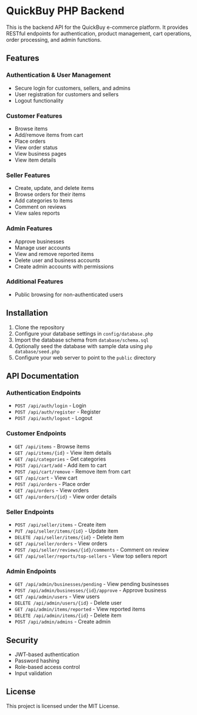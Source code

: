 # QuickBuy PHP Backend

This is the backend API for the QuickBuy e-commerce platform. It provides RESTful endpoints for authentication, product management, cart operations, order processing, and admin functions.

## Features

### Authentication & User Management
- Secure login for customers, sellers, and admins
- User registration for customers and sellers
- Logout functionality

### Customer Features
- Browse items
- Add/remove items from cart
- Place orders
- View order status
- View business pages
- View item details

### Seller Features
- Create, update, and delete items
- Browse orders for their items
- Add categories to items
- Comment on reviews
- View sales reports

### Admin Features
- Approve businesses
- Manage user accounts
- View and remove reported items
- Delete user and business accounts
- Create admin accounts with permissions

### Additional Features
- Public browsing for non-authenticated users

## Installation

1. Clone the repository
2. Configure your database settings in `config/database.php`
3. Import the database schema from `database/schema.sql`
4. Optionally seed the database with sample data using `php database/seed.php`
5. Configure your web server to point to the `public` directory

## API Documentation

### Authentication Endpoints
- `POST /api/auth/login` - Login
- `POST /api/auth/register` - Register
- `POST /api/auth/logout` - Logout

### Customer Endpoints
- `GET /api/items` - Browse items
- `GET /api/items/{id}` - View item details
- `GET /api/categories` - Get categories
- `POST /api/cart/add` - Add item to cart
- `POST /api/cart/remove` - Remove item from cart
- `GET /api/cart` - View cart
- `POST /api/orders` - Place order
- `GET /api/orders` - View orders
- `GET /api/orders/{id}` - View order details

### Seller Endpoints
- `POST /api/seller/items` - Create item
- `PUT /api/seller/items/{id}` - Update item
- `DELETE /api/seller/items/{id}` - Delete item
- `GET /api/seller/orders` - View orders
- `POST /api/seller/reviews/{id}/comments` - Comment on review
- `GET /api/seller/reports/top-sellers` - View top sellers report

### Admin Endpoints
- `GET /api/admin/businesses/pending` - View pending businesses
- `POST /api/admin/businesses/{id}/approve` - Approve business
- `GET /api/admin/users` - View users
- `DELETE /api/admin/users/{id}` - Delete user
- `GET /api/admin/items/reported` - View reported items
- `DELETE /api/admin/items/{id}` - Delete item
- `POST /api/admin/admins` - Create admin

## Security

- JWT-based authentication
- Password hashing
- Role-based access control
- Input validation

## License

This project is licensed under the MIT License.
